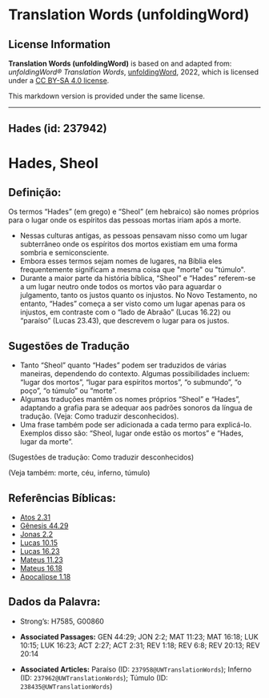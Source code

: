 # Translation Words (unfoldingWord)

## License Information

**Translation Words (unfoldingWord)** is based on and adapted from: _unfoldingWord® Translation Words_, [unfoldingWord](https://unfoldingword.org/utw), 2022, which is licensed under a [CC BY-SA 4.0 license](https://creativecommons.org/licenses/by-sa/4.0/legalcode.en).

This markdown version is provided under the same license.



--------------------------------

## Hades (id: 237942)

Hades, Sheol
============

Definição:
----------

Os termos “Hades” (em grego) e “Sheol” (em hebraico) são nomes próprios para o lugar onde os espíritos das pessoas mortas iriam após a morte.

* Nessas culturas antigas, as pessoas pensavam nisso como um lugar subterrâneo onde os espíritos dos mortos existiam em uma forma sombria e semiconsciente.
* Embora esses termos sejam nomes de lugares, na Bíblia eles frequentemente significam a mesma coisa que "morte" ou "túmulo".
* Durante a maior parte da história bíblica, “Sheol” e “Hades” referem\-se a um lugar neutro onde todos os mortos vão para aguardar o julgamento, tanto os justos quanto os injustos. No Novo Testamento, no entanto, “Hades” começa a ser visto como um lugar apenas para os injustos, em contraste com o “lado de Abraão” (Lucas 16\.22\) ou “paraíso” (Lucas 23\.43\), que descrevem o lugar para os justos.

Sugestões de Tradução
---------------------

* Tanto “Sheol” quanto “Hades” podem ser traduzidos de várias maneiras, dependendo do contexto. Algumas possibilidades incluem: “lugar dos mortos”, “lugar para espíritos mortos”, “o submundo”, “o poço”, “o túmulo” ou “morte”.
* Algumas traduções mantêm os nomes próprios “Sheol” e “Hades”, adaptando a grafia para se adequar aos padrões sonoros da língua de tradução. (Veja: Como traduzir desconhecidos).
* Uma frase também pode ser adicionada a cada termo para explicá\-lo. Exemplos disso são: “Sheol, lugar onde estão os mortos” e “Hades, lugar da morte”.

(Sugestões de tradução: Como traduzir desconhecidos)

(Veja também: morte, céu, inferno, túmulo)

Referências Bíblicas:
---------------------

* [Atos 2\.31](https://ref.ly/Acts2:31)
* [Gênesis 44\.29](https://ref.ly/Gen44:29)
* [Jonas 2\.2](https://ref.ly/Jonah2:2)
* [Lucas 10\.15](https://ref.ly/Luke10:15)
* [Lucas 16\.23](https://ref.ly/Luke16:23)
* [Mateus 11\.23](https://ref.ly/Matt11:23)
* [Mateus 16\.18](https://ref.ly/Matt16:18)
* [Apocalipse 1\.18](https://ref.ly/Rev1:18)

Dados da Palavra:
-----------------

* Strong’s: H7585, G00860

* **Associated Passages:** GEN 44:29; JON 2:2; MAT 11:23; MAT 16:18; LUK 10:15; LUK 16:23; ACT 2:27; ACT 2:31; REV 1:18; REV 6:8; REV 20:13; REV 20:14
* **Associated Articles:** Paraíso (ID: `237958@UWTranslationWords`); Inferno (ID: `237962@UWTranslationWords`); Túmulo (ID: `238435@UWTranslationWords`)


